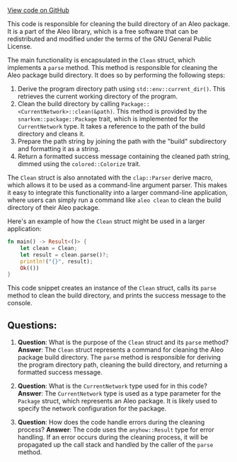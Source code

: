 [View code on GitHub](https://github.com/AleoHQ/aleo/cli/commands/clean.rs)

This code is responsible for cleaning the build directory of an Aleo package. It is a part of the Aleo library, which is a free software that can be redistributed and modified under the terms of the GNU General Public License.

The main functionality is encapsulated in the `Clean` struct, which implements a `parse` method. This method is responsible for cleaning the Aleo package build directory. It does so by performing the following steps:

1. Derive the program directory path using `std::env::current_dir()`. This retrieves the current working directory of the program.
2. Clean the build directory by calling `Package::<CurrentNetwork>::clean(&path)`. This method is provided by the `snarkvm::package::Package` trait, which is implemented for the `CurrentNetwork` type. It takes a reference to the path of the build directory and cleans it.
3. Prepare the path string by joining the path with the "build" subdirectory and formatting it as a string.
4. Return a formatted success message containing the cleaned path string, dimmed using the `colored::Colorize` trait.

The `Clean` struct is also annotated with the `clap::Parser` derive macro, which allows it to be used as a command-line argument parser. This makes it easy to integrate this functionality into a larger command-line application, where users can simply run a command like `aleo clean` to clean the build directory of their Aleo package.

Here's an example of how the `Clean` struct might be used in a larger application:

```rust
fn main() -> Result<()> {
    let clean = Clean;
    let result = clean.parse()?;
    println!("{}", result);
    Ok(())
}
```

This code snippet creates an instance of the `Clean` struct, calls its `parse` method to clean the build directory, and prints the success message to the console.
## Questions: 
 1. **Question**: What is the purpose of the `Clean` struct and its `parse` method?
   **Answer**: The `Clean` struct represents a command for cleaning the Aleo package build directory. The `parse` method is responsible for deriving the program directory path, cleaning the build directory, and returning a formatted success message.

2. **Question**: What is the `CurrentNetwork` type used for in this code?
   **Answer**: The `CurrentNetwork` type is used as a type parameter for the `Package` struct, which represents an Aleo package. It is likely used to specify the network configuration for the package.

3. **Question**: How does the code handle errors during the cleaning process?
   **Answer**: The code uses the `anyhow::Result` type for error handling. If an error occurs during the cleaning process, it will be propagated up the call stack and handled by the caller of the `parse` method.